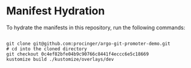 
# Manifest Hydration

To hydrate the manifests in this repository, run the following commands:

```shell

git clone git@github.com:procinger/argo-git-promoter-demo.git
# cd into the cloned directory
git checkout 0c4ef82bfe04b9c90766c8441f4eccc6e5c18669
kustomize build ./kustomize/overlays/dev
```